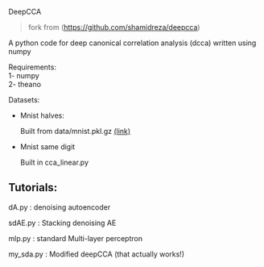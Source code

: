 DeepCCA
> fork from (https://github.com/shamidreza/deepcca)

A python code for deep canonical correlation analysis (dcca) written using numpy

Requirements:  
1- numpy  
2- theano  

Datasets:
- Mnist halves:

    Built from data/mnist.pkl.gz [(link)](http://www.iro.umontreal.ca/~lisa/deep/data/mnist/mnist.pkl.gz)

- Mnist same digit

  Built in cca_linear.py


## Tutorials:
dA.py     : denoising autoencoder

sdAE.py   : Stacking denoising AE

mlp.py    : standard Multi-layer perceptron

my_sda.py : Modified deepCCA (that actually works!)
